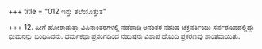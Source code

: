 +++
title = "012 ಇನ್ತು ತಲೆಯೊತ್ತುತ"

+++
12. ಹೀಗೆ ಹೋರಾಡುತ್ತಾ ವಿಪಿನಾಂತರಗಳಲ್ಲಿ ನಡೆದಾಡಿ ಅನಂತರ ನಹುಷ ಚಕ್ರವರ್ತಿಯು ಸರ್ಪರೂಪದಲ್ಲಿದ್ದು ಭೀಮನನ್ನು ಬಂಧಿಸಿದನು. ಧರ್ಮಕಥಾ ಪ್ರಸಂಗದಿಂದ ನಹುಷನು ವಿಶಾಪ ಹೊಂದಿ ಪ್ರಕರಣವು ಶಾಂತವಾಯಿತು.